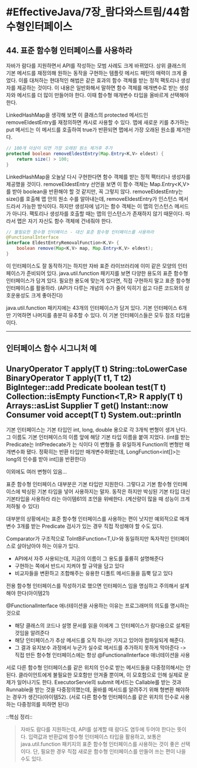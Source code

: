 # #EffectiveJava/7장_람다와스트림/44함수형인터페이스

## 44. 표준 함수형 인터페이스를 사용하라

자바가 람다를 지원하면서 API를 작성하는 모범 사례도 크게 바뀌었다. 상위 클래스의 기본 메서드를 재정의해 원하는 동작을 구현하는 템플릿 메서드 패턴의 매력이 크게 줄었다. 
이를 대처하는 현대적인 해법은 같은 효과의 함수 객체를 받는 정적 팩토리나 생성자를 제공하는 것이다. 이 내용은 일반화해서 말하면 함수 객체를 매개변수로 받는 생성자와 메서드를 더 많이 만들어야 한다. 이때 함수형 매개변수 타입을 올바르게 선택해야 한다.

LinkedHashMap을 생각해 보면 이 클래스의 protected 메서드인 removeEldestEntry를 재정의하면 캐시로 사용할 수 있다. 맵에 새로운 키를 추가하는 put 메서드는 이 메서드를 호출하여 true가 반환되면 맵에서 가장 오래된 원소를 제거한다. 

```java
// 100개 이상이 되면 가장 오래된 원소 제거후 추가
protected boolean removeEldestEntry(Map.Entry<K,V> eldest) {
	return size() > 100;
}
```

LinkedHashMap을 오늘날 다시 구현한다면 함수 객체를 받는 정적 팩터리나 생성자를 제공했을 것이다. removeEldestEntry 선언을 보면 이 함수 객체는 Map.Entry<K,V>를 받아 boolean을 반환해야 할 것 같지만, 꼭 그렇지 않다. 
removeEldestEntry는 size()를 호출해 맵 안의 원소 수를 알아내는데, removeEldestEntry가 인스턴스 메서드라서 가능한 방식이다. 하지만 생성자에 넘기는 함수 객체는 이 맵의 인스턴스 메서드가 아니다. 팩토리나 생성자를 호출할 때는 맵의 인스턴스가 존재하지 않기 때문이다. 따라서 맵은 자기 자신도 함수 객체에 건네줘야 한다. 

```java
// 불필요한 함수형 인터페이스 - 대신 표준 함수형 인터페이스를 사용하라
@FunctionalInterface 
interface EldestEntryRemovalFunction<K,V> {
	boolean remove(Map<K,V> map, Map.Entry<K,V> eldest);
}
```

이 인터페이스도 잘 동작하기는 하지만 자바 표준 라이브러리에 이미 같은 모양의 인터페이스가 준비되어 있다. java.util.function 패키지를 보면 다양한 용도의 표준 함수형 인터페이스가 담겨 있다. 필요한 용도에 맞는게 있다면, 직접 구현하지 말고 표준 함수형 인터페이스를 활용하라. (API가 다루는 개념의 수가 줄어 익히기 쉽고 다른 코드와의 상호운용성도 크게 좋아진다)

java.util.function 패키지에는 43개의 인터페이스가 담겨 있다. 기본 인터페이스 6개만 기억하면 나머지를 충분히 유추할 수 있다. 이 기본 인터페이스들은 모두 참조 타입용이다. 

---
인터페이스				함수 시그니처 				예
---
UnaryOperator<T>		T apply(T t)				String::toLowerCase
BinaryOperator<T>		T apply(T t1, T t2)			BigInteger::add
Predicate<T>			boolean test(T t)			Collection::isEmpty
Function<T,R>			R apply(T t)				Arrays::asList
Supplier<T>				T get()					Instant::now
Consumer<T>			void accept(T t)			System.out::println
---

기본 인터페이스는 기본 타입인 int, long, double 용으로 각 3개씩 변형이 생겨 난다. 그 이름도 기본 인터페이스의 이름 앞에 해당 기본 타입 이름을 붙여 지었다. (int를 받는 Predicate는 IntPredecate가 는 식이다 이 변형들 중 유일하게 Function의 변형만 매개변수화 됐다. 정확히는 반환 타입만 매개변수화됐는데, LongFunction<int[]>는 long의 인수를 받아 int[]을 반환한다)

이외에도 여러 변형이 있음…

표준 함수형 인터페이스 대부분은 기본 타입만 지원한다. 그렇다고 기본 함수형 인터페이스에 박싱된 기본 타입을 넣어 사용하지는 말자. 동작은 하지만 박싱된 기본 타입 대신 기본타입을 사용하라 라는 아이템61의 조언을 위배한다. (계산량이 많을 때 성능이 크게 저하될 수 있다)


대부분의 상황에서는 표준 함수형 인터페이스를 사용하는 편이 낫지만 예외적으로 매개변수 3개를 받는 Predicate 검사가 있는 경우 직접 작성해야 할 수도 있다. 

Comparator가 구조적으로 ToIntBiFunction<T,U>와 동일하지만 독자적인 인터페이스로 살아남아야 하는 이유가 있다. 
- API에서 자주 사용되는데, 지금의 이름이 그 용도를 훌륭히 설명해준다
- 구현하는 쪽에서 반드시 지켜야 할 규약을 담고 있다
- 비교자들을 변환하고 조합해주는 유용한 디폴트 메서드들을 듬뿍 담고 있다

전용 함수형 인터페이스를 작성하기로 했으면 인터페이스 임을 명심하고 주의해서 설계해야 한다(아이템21)

@FunctionalInterface 애너테이션을 사용하는 이유는 프로그래머의 의도를 명시하는 것으로
- 해당 클래스의 코드나 설명 문서를 읽을 이에게 그 인터페이스가 람다용으로 설계된 것임을 알려준다
- 해당 인터페이스가 추상 메서드를 오직 하나만 가지고 있어야 컴파일되게 해준다.
- 그 결과 유지보수 과정에서 누군가 실수로 메서드를 추가하지 못하게 막아준다
-> 직접 만든 함수형 인터페이스에는 항상 @FunctionalInterface 애너테이션을 사용


서로 다른 함수형 인터페이스를 같은 위치의 인수로 받는 메서드들을 다중정의해서는 안된다. 클라이언트에게 불필요한 모호함만 안겨줄 뿐이며, 이 모호함으로 인해 실제로 문제가 일어나기도 한다. ExecutorServie의 submit 메서드는 Callable<T>를 받는 것과 Runnable을 받는 것을 다중정의했는데, 올바를 메서드를 알려주기 위해 형변환 해야하는 경우가 생긴다(아이템52).
(서로 다른 함수형 인터페이스를 같은 위치의 인수로 사용하는 다중정의를 피하면 된다)


::핵심 정리:: 

> 자바도 람다를 지원하는데, API를 설계할 때 람다도 염두에 두어야 한다는 뜻이다. 입력값과 반환값에 함수형 인터페이스 타입을 활용하고, 보통은 java.util.function 패키지의 표준 함수형 인터페이스를 사용하는 것이 좋은 선택이다. 단, 필요한 경우 직접 새로운 함수형 인터페이스를 만들어 쓰는 편이 나을 수도 있다.


